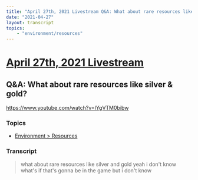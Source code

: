 ```yaml
---
title: "April 27th, 2021 Livestream Q&A: What about rare resources like silver & gold?"
date: "2021-04-27"
layout: transcript
topics:
    - "environment/resources"
---
```

# [April 27th, 2021 Livestream](../2021-04-27.md)
## Q&A: What about rare resources like silver & gold?
https://www.youtube.com/watch?v=lYgVTM0bibw

### Topics
* [Environment > Resources](../topics/environment/resources.md)

### Transcript

> what about rare resources like silver and gold yeah i don't know what's if that's gonna be in the game but i don't know
